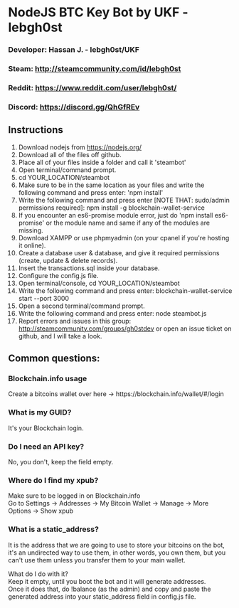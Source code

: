 # NodeJS BTC Key Bot by UKF - lebgh0st

### Developer: Hassan J. - lebgh0st/UKF
### Steam: http://steamcommunity.com/id/lebgh0st
### Reddit: https://www.reddit.com/user/lebgh0st/
### Discord: https://discord.gg/QhGfREv

## Instructions

1. Download nodejs from https://nodejs.org/
2. Download all of the files off github.
3. Place all of your files inside a folder and call it 'steambot'
4. Open terminal/command prompt.
5. cd YOUR_LOCATION/steambot
6. Make sure to be in the same location as your files and write the following command and press enter: 'npm install'
7. Write the following command and press enter [NOTE THAT: sudo/admin permissions required]: npm install -g blockchain-wallet-service 
8. If you encounter an es6-promise module error, just do 'npm install es6-promise' or the module name and same if any of the modules are missing.
9. Download XAMPP or use phpmyadmin (on your cpanel if you're hosting it online).
10. Create a database user & database, and give it required permissions (create, update & delete records).
11. Insert the transactions.sql inside your database.
12. Configure the config.js file.
13. Open terminal/console, cd YOUR_LOCATION/steambot
14. Write the following command and press enter: blockchain-wallet-service start --port 3000
15. Open a second terminal/command prompt.
16. Write the following command and press enter: node steambot.js
17. Report errors and issues in this group: http://steamcommunity.com/groups/gh0stdev or open an issue ticket on github, and I will take a look.

## Common questions:

### Blockchain.info usage
<p>Create a bitcoins wallet over here -> https://blockchain.info/wallet/#/login<br/></p>

### What is my GUID?
<p>It's your Blockchain login.</p>

### Do I need an API key?
<p>No, you don't, keep the field empty.</p>

### Where do I find my xpub?
<p>Make sure to be logged in on Blockchain.info<br/>
Go to Settings -> Addresses -> My Bitcoin Wallet -> Manage -> More Options -> Show xpub</p>

### What is a static_address?
<p>It is the address that we are going to use to store your bitcoins on the bot, it's an undirected way to use them, in other words, you own them, but you can't use them unless you transfer them to your main wallet.<br/>

What do I do with it?<br/>
Keep it empty, until you boot the bot and it will generate addresses.<br/>
Once it does that, do !balance (as the admin) and copy and paste the generated address into your static_address field in config.js file.</p>
